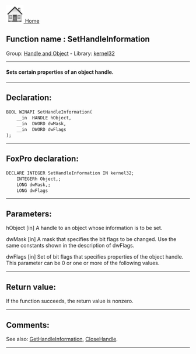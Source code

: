 [<img src="../../images/home.png"> Home ](https://github.com/VFPX/Win32API)  

## Function name : SetHandleInformation
Group: [Handle and Object](../../functions_group.md#Handle_and_Object)  -  Library: [kernel32](../../Libraries.md#kernel32)  
***  


#### Sets certain properties of an object handle.
***  


## Declaration:
```foxpro  
BOOL WINAPI SetHandleInformation(
	__in  HANDLE hObject,
	__in  DWORD dwMask,
	__in  DWORD dwFlags
);  
```  
***  


## FoxPro declaration:
```foxpro  
DECLARE INTEGER SetHandleInformation IN kernel32;
	INTEGERh Object,;
	LONG dwMask,;
	LONG dwFlags  
```  
***  


## Parameters:
hObject [in]
A handle to an object whose information is to be set.

dwMask [in]
A mask that specifies the bit flags to be changed. Use the same constants shown in the description of dwFlags.

dwFlags [in]
Set of bit flags that specifies properties of the object handle. This parameter can be 0 or one or more of the following values.  
***  


## Return value:
If the function succeeds, the return value is nonzero.  
***  


## Comments:
See also: [GetHandleInformation](../kernel32/GetHandleInformation.md), [CloseHandle](../kernel32/CloseHandle.md).  
  
***  

